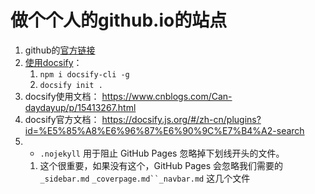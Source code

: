 # 做个个人的github.io的站点
1. github的[官方链接](https://docs.github.com/zh/pages/getting-started-with-github-pages/creating-a-github-pages-site)
2. [使用docsify](https://www.jianshu.com/p/4883e95aa903)： 
	1. `npm i docsify-cli -g`
	2. `docsify init .`
3. docsify使用文档： https://www.cnblogs.com/Can-daydayup/p/15413267.html
4. docsify官方文档： https://docsify.js.org/#/zh-cn/plugins?id=%E5%85%A8%E6%96%87%E6%90%9C%E7%B4%A2-search
5. -   `.nojekyll` 用于阻止 GitHub Pages 忽略掉下划线开头的文件。  
	1. 这个很重要，如果没有这个，GitHub Pages 会忽略我们需要的 `_sidebar.md` `_coverpage.md``_navbar.md` 这几个文件
